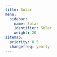 ```yaml
---
title: Solar
menu:
  sidebar:
    name: Solar
    identifier: Solar
    weight: 20
sitemap:
  priority: 0.5 
  changefreq: yearly
---
```

